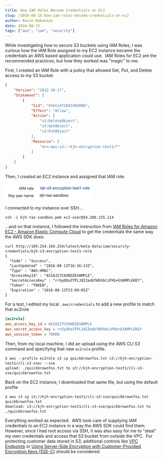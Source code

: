 ```yaml
---
title: How IAM Roles Become Credentials on EC2
slug: /2016-08-15-how-iam-roles-become-credentials-on-ec2
author: Kevin Hakanson
date: 2016-08-15
tags: ["aws", "iam", "security"]
---
```

While investigating how to secure S3 buckets using IAM Roles, I was curious how the IAM Role assigned to my EC2 instance became the credentials an AWS based application could use.  IAM Roles for EC2 are the recommended practices, but how they worked was "magic" to me.

First, I created an IAM Role with a policy that allowed Get, Put, and Delete access to my S3 bucket.

```json
{  
    "Version": "2012-10-17",  
    "Statement": [  
        {  
            "Sid": "Stmt1471042403000",  
            "Effect": "Allow",  
            "Action": [  
                "s3:DeleteObject",  
                "s3:GetObject",  
                "s3:PutObject"  
            ],  
            "Resource": [  
                "arn:aws:s3:::kjh-encryption-test1/*"  
            ]  
        }  
    ]  
}  
```

Then, I created an EC2 instance and assigned that IAM role:

![](images/pastedImage_2.png)

I connected to my instance over SSH...

```console
ssh -i kjh-tax-sandbox.pem ec2-user@54.200.155.114
```

...and on that instance, I followed the instruction from [IAM Roles for Amazon EC2 - Amazon Elastic Compute Cloud](http://docs.aws.amazon.com/AWSEC2/latest/UserGuide/iam-roles-for-amazon-ec2.html#instance-metadata-security-credentials) to get the credentials the same way the AWS SDK does:

```console
curl http://169.254.169.254/latest/meta-data/iam/security-credentials/kjh-s3-encryption-test1-role  
{  
  "Code" : "Success",  
  "LastUpdated" : "2016-08-13T16:36:13Z",  
  "Type" : "AWS-HMAC",  
  "AccessKeyId" : "ASIAJ27C6XNOZEXAMPLE",  
  "SecretAccessKey" : "rrGyOOa3TPLJQIIedUfW5hbCzPXb+EXAMPLEKEY",  
  "Token" : "TOKEN",  
  "Expiration" : "2016-08-13T23:09:05Z"  
}  
```

For a test, I edited my local `.aws/credentials` to add a new profile to match that ec2role

```ini
[ec2role]  
aws_access_key_id = ASIAJ27C6XNOZEXAMPLE  
aws_secret_access_key = rrGyOOa3TPLJQIIedUfW5hbCzPXb+EXAMPLEKEY  
aws_session_token = TOKEN
```

Then, from my local machine, I did an upload using the AWS CLI S3 command and specifying that new `ec2role` profile.

```console
$ aws --profile ec2role s3 cp quickbrownfox.txt s3://kjh-encryption-test1/cli-s3-sse/ --sse  
upload: ./quickbrownfox.txt to s3://kjh-encryption-test1/cli-s3-sse/quickbrownfox.txt
```

Back on the EC2 instance, I downloaded that same file, but using the default profile

```console
$ aws s3 cp s3://kjh-encryption-test1/cli-s3-sse/quickbrownfox.txt quickbrownfox.txt  
download: s3://kjh-encryption-test1/cli-s3-sse/quickbrownfox.txt to ./quickbrownfox.txt  
```

Everything worked as expected.  AWS took care of supplying IAM credentials to an EC2 instance in a way the AWS SDK could find them.  However, since I had root access via SSH, it was also easy for me to "steal" my own credentials and access that S3 bucket from outside the VPC.  For protecting customer data stored in S3, additional controls like [VPC Endpoints](http://docs.aws.amazon.com/AmazonVPC/latest/UserGuide/vpc-endpoints.html) or [Using Server-Side Encryption with Customer-Provided Encryption Keys (SSE-C)](https://docs.aws.amazon.com/AmazonS3/latest/dev/ServerSideEncryptionCustomerKeys.html) should be considered.